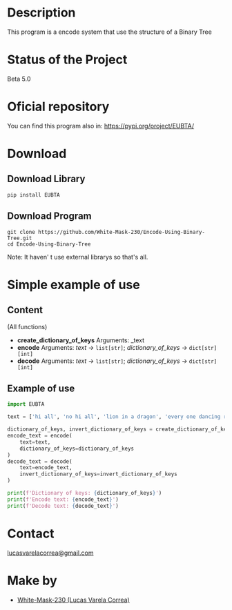# Description
This program is a encode system that use the structure of a Binary Tree

# Status of the Project
Beta 5.0

# Oficial repository
You can find this program also in:
https://pypi.org/project/EUBTA/

# Download
## Download Library
```
pip install EUBTA
```

## Download Program
```
git clone https://github.com/White-Mask-230/Encode-Using-Binary-Tree.git
cd Encode-Using-Binary-Tree
```

Note: It haven' t use external librarys so that's all.

# Simple example of use
## Content
(All functions)
* **create_dictionary_of_keys** Arguments: _text
* **encode** Arguments: _text_ -> `list[str]`; _dictionary_of_keys_ -> `dict[str][int]`
* **decode** Arguments: _text_ -> `list[str]`; _dictionary_of_keys_ -> `dict[str][int]`

## Example of use
``` python
import EUBTA

text = ['hi all', 'no hi all', 'lion in a dragon', 'every one dancing right now']

dictionary_of_keys, invert_dictionary_of_keys = create_dictionary_of_keys(text)
encode_text = encode(
    text=text,
    dictionary_of_keys=dictionary_of_keys
)
decode_text = decode(
    text=encode_text,
    invert_dictionary_of_keys=invert_dictionary_of_keys
)

print(f'Dictionary of keys: {dictionary_of_keys}')
print(f'Encode text: {encode_text}')
print(f'Decode text: {decode_text}')
```

# Contact
lucasvarelacorrea@gmail.com

# Make by
* [White-Mask-230 (Lucas Varela Correa)](https://github.com/White-Mask-230)
